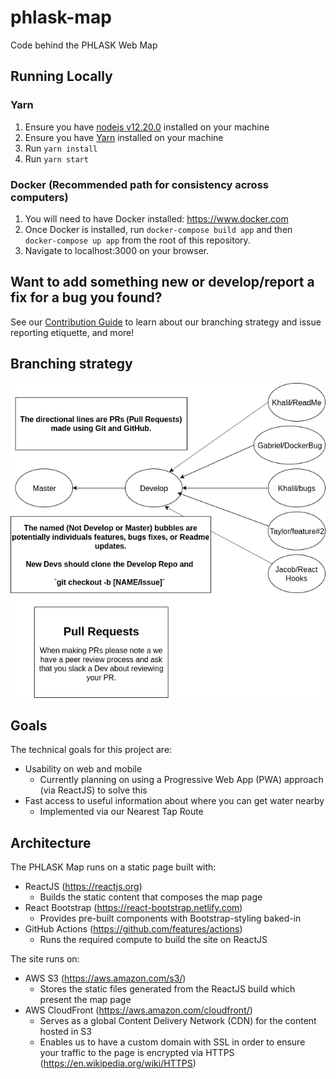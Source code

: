 # phlask-map
Code behind the PHLASK Web Map

## Running Locally
### Yarn
1. Ensure you have [nodejs v12.20.0](https://nodejs.org/download/release/v12.20.0/) installed on your machine
1. Ensure you have [Yarn](https://yarnpkg.com/en/) installed on your machine
1. Run `yarn install`
1. Run `yarn start`
### Docker (Recommended path for consistency across computers)
1. You will need to have Docker installed: https://www.docker.com
1. Once Docker is installed, run `docker-compose build app` and then `docker-compose up app` from the root of this repository.
1. Navigate to localhost:3000 on your browser.

## Want to add something new or develop/report a fix for a bug you found?
See our [Contribution Guide](contributing.md) to learn about our branching strategy and issue reporting etiquette, and more!

## Branching strategy 
![png](phlaskgitPipelines.png)

## Goals
The technical goals for this project are:
- Usability on web and mobile
  - Currently planning on using a Progressive Web App (PWA) approach (via ReactJS) to solve this
- Fast access to useful information about where you can get water nearby
  - Implemented via our Nearest Tap Route

## Architecture
The PHLASK Map runs on a static page built with:
- ReactJS (https://reactjs.org)
  - Builds the static content that composes the map page
- React Bootstrap (https://react-bootstrap.netlify.com)
  - Provides pre-built components with Bootstrap-styling baked-in
- GitHub Actions (https://github.com/features/actions)
  - Runs the required compute to build the site on ReactJS

The site runs on:
- AWS S3 (https://aws.amazon.com/s3/)
  - Stores the static files generated from the ReactJS build which present the map page 
- AWS CloudFront (https://aws.amazon.com/cloudfront/)
  - Serves as a global Content Delivery Network (CDN) for the content hosted in S3
  - Enables us to have a custom domain with SSL in order to ensure your traffic to the page is encrypted via HTTPS (https://en.wikipedia.org/wiki/HTTPS)
